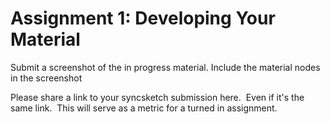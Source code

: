 # Assignment 1: Developing Your Material

<p>Submit a screenshot of the in progress material. Include the material nodes in the screenshot</p>
<p><span>Please share a link to your syncsketch submission here.&nbsp; Even if it's the same link.&nbsp; This will serve as a metric for a turned in assignment.</span></p>